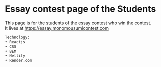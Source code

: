 # Essay contest page of the Students

This page is for the students of the essay contest who win the contest. <br/>
It lives at https://essay.monomousumicontest.com

```bash
Technology:
• Reactjs
• CSS
• BEM
• Netlify
• Render.com
```
